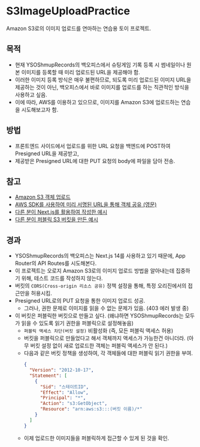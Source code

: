 # S3ImageUploadPractice
Amazon S3로의 이미지 업로드를 연마하는 연습용 토이 프로젝트.

## 목적
- 현재 YSOShmupRecords의 백오피스에서 슈팅게임 기록 등록 시 썸네일이나 원본 이미지를 등록할 때 미리 업로드된 URL을 제공해야 함.
- 이러한 이미지 등록 방식은 매우 불편하므로, 되도록 미리 업로드된 이미지 URL을 제공하는 것이 아닌, 백오피스에서 바로 이미지를 업로드를 하는 직관적인 방식을 사용하고 싶음.
- 이에 따라, AWS를 이용하고 있으므로, 이미지를 Amazon S3에 업로드하는 연습을 시도해보고자 함.

## 방법
- 프론트엔드 사이드에서 업로드를 위한 URL 요청을 백엔드에 POST하여 Presigned URL을 제공받고,
- 제공받은 Presigned URL에 대한 PUT 요청의 body에 파일을 담아 전송.

## 참고
- [Amazon S3 객체 업로드](https://docs.aws.amazon.com/ko_kr/AmazonS3/latest/userguide/upload-objects.html)
- [AWS SDK를 사용하여 미리 서명된 URL을 통해 객체 공유 (영문)](https://docs.aws.amazon.com/AmazonS3/latest/userguide/example_s3_Scenario_PresignedUrl_section.html)
- [다른 분이 Next.js를 활용하여 작성한 예시](https://songsong.dev/entry/S3%EC%97%90-%ED%8C%8C%EC%9D%BC%EC%9D%84-%EC%97%85%EB%A1%9C%EB%93%9C%ED%95%98%EB%8A%94-%EC%84%B8-%EA%B0%80%EC%A7%80-%EB%B0%A9%EB%B2%95)
- [다른 분이 퍼블릭 S3 버킷을 만든 예시](https://blog.a-cloud.co.kr/2020/01/07/s3%EC%97%90-object%EC%97%85%EB%A1%9C%EB%93%9C%EC%8B%9C-%EC%9E%90%EB%8F%99-public-%EA%B6%8C%ED%95%9C%EB%B6%80%EC%97%AC-%EC%84%A4%EC%A0%95%ED%95%98%EA%B8%B0/)

## 경과
- YSOShmupRecords의 백오피스는 Next.js 14를 사용하고 있기 때문에, App Router의 API Routes를 시도해본다.
- 이 프로젝트는 오로지 Amazon S3로의 이미지 업로드 방법을 알아내는데 집중하기 위해, 테스트 코드를 작성하지 않는다.
- 버킷의 `CORS(Cross-origin 리소스 공유)` 정책 설정을 통해, 특정 오리진에서의 접근만을 허용시킴.
- Presigned URL로의 PUT 요청을 통한 이미지 업로드 성공.
  - 그러나, 권한 문제로 이미지를 읽을 수 없는 문제가 있음. (403 에러 발생 중)
- 이 버킷은 퍼블릭한 버킷으로 만들고 싶다. (왜냐하면 YSOShmupRecords는 모두가 읽을 수 있도록 읽기 권한을 퍼블릭으로 설정해놓음)
  - `퍼블릭 액세스 차단(버킷 설정)` 비활성화 (즉, 모든 퍼블릭 액세스 허용)
  - 버킷을 퍼블릭으로 만들었다고 해서 객체까지 액세스가 가능한건 아니더라. (아무 버킷 설정 없이 새로 업로드한 객체는 퍼블릭 액세스가 안 된다.)
  - 다음과 같은 버킷 정책을 생성하여, 각 객체들에 대한 퍼블릭 읽기 권한을 부여.
    ```json
    {
      "Version": "2012-10-17",
      "Statement": [
        {
          "Sid": "스테이트ID",
          "Effect": "Allow",
          "Principal": "*",
          "Action": "s3:GetObject",
          "Resource": "arn:aws:s3:::(버킷 이름)/*"
        }
      ]
    }
    ```
  - 이제 업로드한 이미지들을 퍼블릭하게 접근할 수 있게 된 것을 확인.
